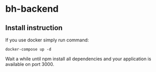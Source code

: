 # bh-backend

## Install instruction

If you use docker simply run command:
```ssh
docker-compose up -d
```
Wait a while until npm install all dependencies and your application is available on port 3000.
